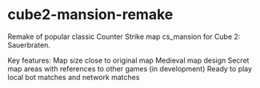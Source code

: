 # cube2-mansion-remake
Remake of popular classic Counter Strike map cs_mansion for Cube 2: Sauerbraten.

Key features:
    Map size close to original map
    Medieval map design
    Secret map areas with references to other games (in development)
    Ready to play local bot matches and network matches
